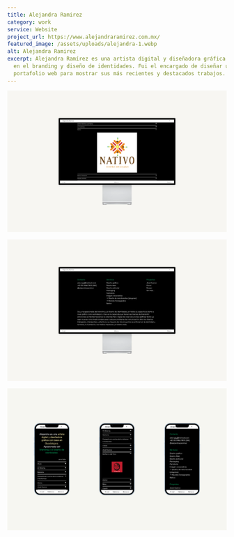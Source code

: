 ```yaml
---
title: Alejandra Ramirez
category: work
service: Website
project_url: https://www.alejandraramirez.com.mx/
featured_image: /assets/uploads/alejandra-1.webp
alt: Alejandra Ramirez
excerpt: Alejandra Ramírez es una artista digital y diseñadora gráfica enfocada
  en el branding y diseño de identidades. Fui el encargado de diseñar un
  portafolio web para mostrar sus más recientes y destacados trabajos.
---
```

![Alejandra Ramirez](/assets/uploads/alejandra-2.webp "Alejandra Ramirez Works")

![Alejandra Ramirez](/assets/uploads/alejandra-3.webp "Alejandra Ramirez About")

![Alejandra Ramirez](/assets/uploads/alejandra-mobile.png "Alejandra Ramirez Mobile")